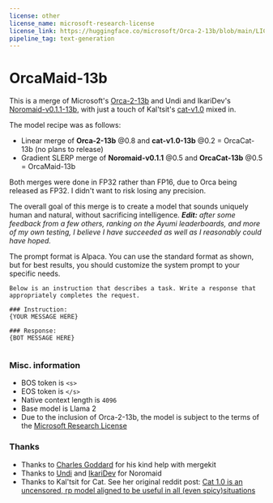 ```yaml
---
license: other
license_name: microsoft-research-license
license_link: https://huggingface.co/microsoft/Orca-2-13b/blob/main/LICENSE
pipeline_tag: text-generation
---
```


# OrcaMaid-13b

This is a merge of Microsoft's [Orca-2-13b](https://huggingface.co/microsoft/Orca-2-13b) and Undi and IkariDev's [Noromaid-v0.1.1-13b](https://huggingface.co/NeverSleep/Noromaid-13b-v0.1.1), with just a touch of Kal'tsit's [cat-v1.0](https://huggingface.co/Doctor-Shotgun/cat-v1.0-13b) mixed in.

The model recipe was as follows:
- Linear merge of **Orca-2-13b** @0.8 and **cat-v1.0-13b** @0.2 = OrcaCat-13b (no plans to release)
- Gradient SLERP merge of **Noromaid-v0.1.1** @0.5 and **OrcaCat-13b** @0.5 = OrcaMaid-13b

Both merges were done in FP32 rather than FP16, due to Orca being released as FP32. I didn't want to risk losing any precision.

The overall goal of this merge is to create a model that sounds uniquely human and natural, without sacrificing intelligence. ***Edit:** after some feedback from a few others, ranking on the Ayumi leaderboards, and more of my own testing, I believe I have succeeded as well as I reasonably could have hoped.*

The prompt format is Alpaca. You can use the standard format as shown, but for best results, you should customize the system prompt to your specific needs.

```
Below is an instruction that describes a task. Write a response that appropriately completes the request.

### Instruction:
{YOUR MESSAGE HERE}

### Response:
{BOT MESSAGE HERE}


```

### Misc. information
- BOS token is `<s>`
- EOS token is `</s>`
- Native context length is `4096`
- Base model is Llama 2
- Due to the inclusion of Orca-2-13b, the model is subject to the terms of the [Microsoft Research License](https://huggingface.co/microsoft/Orca-2-13b/blob/main/LICENSE)

### Thanks
- Thanks to [Charles Goddard](https://github.com/cg123) for his kind help with mergekit
- Thanks to [Undi](https://ko-fi.com/undiai) and [IkariDev](https://ikaridevgit.github.io/) for Noromaid
- Thanks to Kal'tsit for Cat. See her original reddit post: [Cat 1.0 is an uncensored, rp model aligned to be useful in all (even spicy)situations](https://www.reddit.com/r/LocalLLaMA/comments/17skxzq/cat_10_is_an_uncensored_rp_model_aligned_to_be/)